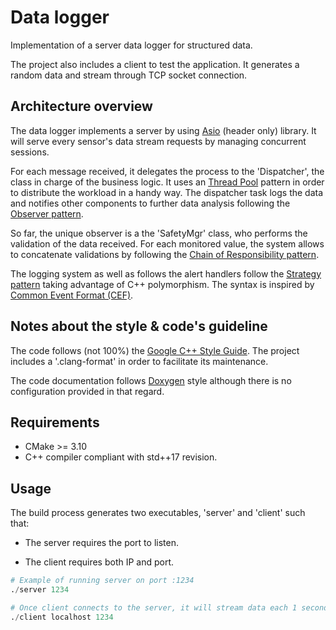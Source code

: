# Data logger

Implementation of a server data logger for structured data.

The project also includes a client to test the application. It generates a random data and stream through TCP socket connection.

## Architecture overview

The data logger implements a server by using [Asio](https://think-async.com/Asio/) (header only) library. It will serve every sensor's data stream requests by managing concurrent sessions.

For each message received, it delegates the process to the 'Dispatcher', the class in charge of the business logic. It uses an [Thread Pool](https://www.geeksforgeeks.org/thread-pool-in-cpp/) pattern in order to distribute the workload in a handy way. The dispatcher task logs the data and notifies other components to  further data analysis following the [Observer pattern](https://refactoring.guru/design-patterns/observer).

So far, the unique observer is a the 'SafetyMgr' class, who performs the validation of the data received. For each monitored value, the system allows to concatenate validations by following the [Chain of Responsibility pattern](https://refactoring.guru/design-patterns/chain-of-responsibility).

The logging system as well as follows the alert handlers follow the [Strategy pattern](https://refactoring.guru/design-patterns/strategy) taking advantage of C++ polymorphism. The syntax is inspired by [Common Event Format (CEF)](https://www.microfocus.com/documentation/arcsight/arcsight-smartconnectors-8.4/pdfdoc/cef-implementation-standard/cef-implementation-standard.pdf).

## Notes about the style & code's guideline

The code follows (not 100%) the [Google C++ Style Guide](https://google.github.io/styleguide/cppguide.html). The project includes a '.clang-format' in order to facilitate its maintenance.

The code documentation follows [Doxygen](https://www.doxygen.nl/) style although there is no configuration provided in that regard.


## Requirements

* CMake >= 3.10
* C++ compiler compliant with std++17 revision.

## Usage
The build process generates two executables, 'server' and 'client' such that:

* The server requires the port to listen.

* The client requires both IP and port.

```python
# Example of running server on port :1234
./server 1234

# Once client connects to the server, it will stream data each 1 second
./client localhost 1234
```

